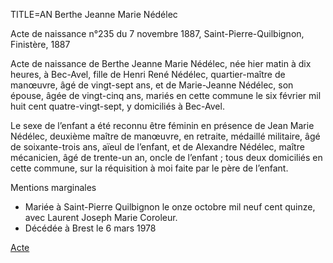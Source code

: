 TITLE=AN Berthe Jeanne Marie Nédélec

Acte de naissance n°235 du 7 novembre 1887, Saint-Pierre-Quilbignon, Finistère, 1887

Acte de naissance de Berthe Jeanne Marie Nédélec, née hier matin à dix heures, à Bec-Avel, fille de Henri René Nédélec, quartier-maître de manœuvre, âgé de vingt-sept ans, et de Marie-Jeanne Nédélec, son épouse, âgée de vingt-cinq ans, mariés en cette commune le six février mil huit cent quatre-vingt-sept, y domiciliés à Bec-Avel.

Le sexe de l’enfant a été reconnu être féminin en présence de Jean Marie Nédélec, deuxième maître de manœuvre, en retraite, médaillé militaire, âgé de soixante-trois ans, aïeul de l’enfant, et de Alexandre Nédélec, maître mécanicien, âgé de trente-un an, oncle de l’enfant ; tous deux domiciliés en cette commune, sur la réquisition à moi faite par le père de l’enfant.

Mentions marginales

* Mariée à Saint-Pierre Quilbignon le onze octobre mil neuf cent quinze, avec Laurent Joseph Marie Coroleur.
* Décédée à Brest le 6 mars 1978

<a href="https://adecang.github.io/gen/saint_pierre_quilbignon/media/1887_1107_AN_berthe_jeanne_marie_nedelec.jpg">Acte</a>



